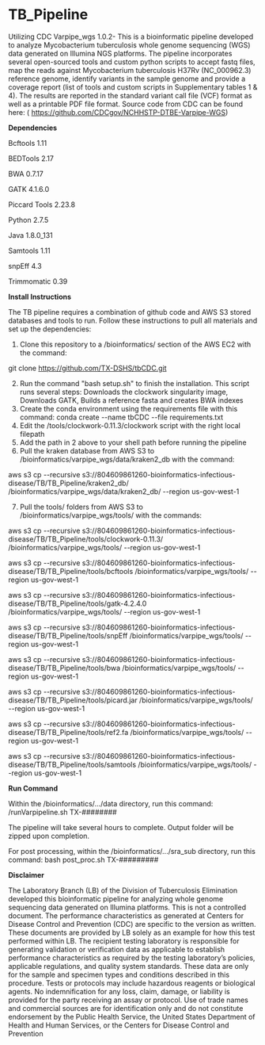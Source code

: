 # TB_Pipeline

Utilizing CDC Varpipe_wgs 1.0.2- This is a bioinformatic pipeline developed to analyze Mycobacterium tuberculosis whole genome sequencing (WGS) data generated on Illumina NGS platforms. The pipeline incorporates several open-sourced tools and custom python scripts to accept fastq files, map the reads against Mycobacterium tuberculosis H37Rv (NC_000962.3) reference genome, identify variants in the sample genome and provide a coverage report (list of tools and custom scripts in Supplementary tables 1 & 4). The results are reported in the standard variant call file (VCF) format as well as a printable PDF file format. Source code from CDC can be found here: ( https://github.com/CDCgov/NCHHSTP-DTBE-Varpipe-WGS)


**Dependencies**

Bcftools 1.11

BEDTools 2.17

BWA 0.7.17

GATK 4.1.6.0

Piccard Tools 2.23.8

Python 2.7.5

Java 1.8.0_131

Samtools 1.11

snpEff 4.3

Trimmomatic 0.39


**Install Instructions**

The TB pipeline requires a combination of github code and AWS S3 stored databases and tools to run. Follow these instructions to pull all materials and set up the dependencies:

1. Clone this repository to a /bioinformatics/ section of the AWS EC2 with the command: 

git clone  https://github.com/TX-DSHS/tbCDC.git

2. Run the command "bash setup.sh" to finish the installation. This script runs several steps: Downloads the clockwork singularity image, Downloads GATK, Builds a reference fasta and creates BWA indexes
3. Create the conda environment using the requirements file with this command: conda create --name tbCDC --file requirements.txt
4. Edit the /tools/clockwork-0.11.3/clockwork script with the right local filepath
5. Add the path in 2 above to your shell path before running the pipeline
6. Pull the kraken database from AWS S3 to /bioinformatics/varpipe_wgs/data/kraken2_db with the command: 

aws s3 cp --recursive s3://804609861260-bioinformatics-infectious-disease/TB/TB_Pipeline/kraken2_db/ /bioinformatics/varpipe_wgs/data/kraken2_db/ --region us-gov-west-1

7. Pull the tools/ folders from AWS S3 to /bioinformatics/varpipe_wgs/tools/ with the commands: 

aws s3 cp --recursive s3://804609861260-bioinformatics-infectious-disease/TB/TB_Pipeline/tools/clockwork-0.11.3/ /bioinformatics/varpipe_wgs/tools/ --region us-gov-west-1

aws s3 cp --recursive s3://804609861260-bioinformatics-infectious-disease/TB/TB_Pipeline/tools/bcftools /bioinformatics/varpipe_wgs/tools/ --region us-gov-west-1

aws s3 cp --recursive s3://804609861260-bioinformatics-infectious-disease/TB/TB_Pipeline/tools/gatk-4.2.4.0 /bioinformatics/varpipe_wgs/tools/ --region us-gov-west-1

aws s3 cp --recursive s3://804609861260-bioinformatics-infectious-disease/TB/TB_Pipeline/tools/snpEff /bioinformatics/varpipe_wgs/tools/ --region us-gov-west-1

aws s3 cp --recursive s3://804609861260-bioinformatics-infectious-disease/TB/TB_Pipeline/tools/bwa /bioinformatics/varpipe_wgs/tools/ --region us-gov-west-1

aws s3 cp --recursive s3://804609861260-bioinformatics-infectious-disease/TB/TB_Pipeline/tools/picard.jar /bioinformatics/varpipe_wgs/tools/ --region us-gov-west-1

aws s3 cp --recursive s3://804609861260-bioinformatics-infectious-disease/TB/TB_Pipeline/tools/ref2.fa /bioinformatics/varpipe_wgs/tools/ --region us-gov-west-1

aws s3 cp --recursive s3://804609861260-bioinformatics-infectious-disease/TB/TB_Pipeline/tools/samtools /bioinformatics/varpipe_wgs/tools/ --region us-gov-west-1






**Run Command**

Within the /bioinformatics/.../data directory, run this command:
/runVarpipeline.sh TX-########

The pipeline will take several hours to complete. Output folder will be zipped upon completion.

For post processing, within the /bioinformatics/.../sra_sub directory, run this command: 
bash post_proc.sh TX-#########



**Disclaimer** 

The Laboratory Branch (LB) of the Division of Tuberculosis Elimination developed this bioinformatic pipeline for analyzing whole genome sequencing data generated on Illumina platforms. This is not a controlled document. The performance characteristics as generated at Centers for Disease Control and Prevention (CDC) are specific to the version as written. These documents are provided by LB solely as an example for how this test performed within LB.  The recipient testing laboratory is responsible for generating validation or verification data as applicable to establish performance characteristics as required by the testing laboratory’s policies, applicable regulations, and quality system standards. These data are only for the sample and specimen types and conditions described in this procedure. Tests or protocols may include hazardous reagents or biological agents. No indemnification for any loss, claim, damage, or liability is provided for the party receiving an assay or protocol. Use of trade names and commercial sources are for identification only and do not constitute endorsement by the Public Health Service, the United States Department of Health and Human Services, or the Centers for Disease Control and Prevention
